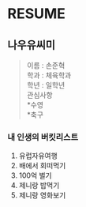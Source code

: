 RESUME
=====

나우유씨미
---------------------------
>이름 : 손준혁  
>학과 : 체육학과  
>학년 : 일학년  
>관심사항  
*수영    
*축구  

### 내 인생의 버킷리스트
1. 유럽자유여행  
2. 배에서 회떠먹기  
3. 100억 벌기  
4. 제니랑 밥먹기  
5. 제니랑 영화보기  
